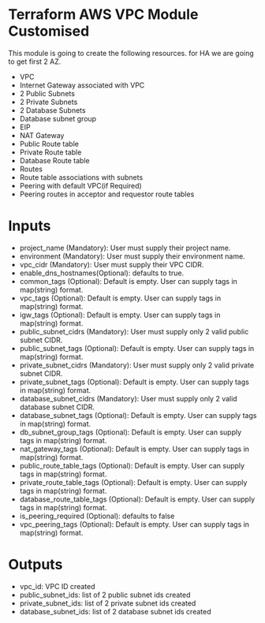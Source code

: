 # Terraform AWS VPC Module Customised

This module is going to create the following resources. for HA we are going to get first 2 AZ.

* VPC
* Internet Gateway associated with VPC
* 2 Public Subnets
* 2 Private Subnets
* 2 Database Subnets
* Database subnet group
* EIP
* NAT Gateway
* Public Route table
* Private Route table
* Database Route table
* Routes
* Route table associations with subnets
* Peering with default VPC(if Required)
* Peering routes in acceptor and requestor route tables

# Inputs
* project_name (Mandatory): User must supply their project name.
* environment (Mandatory): User must supply their environment name.
* vpc_cidr (Mandatory): User must supply their VPC CIDR.
* enable_dns_hostnames(Optional): defaults to true.
* common_tags (Optional): Default is empty. User can supply tags in map(string) format.
* vpc_tags (Optional): Default is empty. User can supply tags in map(string) format.
* igw_tags (Optional): Default is empty. User can supply tags in map(string) format.
* public_subnet_cidrs (Mandatory): User must supply only 2 valid public subnet CIDR.
* public_subnet_tags (Optional): Default is empty. User can supply tags in map(string) format.
* private_subnet_cidrs (Mandatory): User must supply only 2 valid private subnet CIDR.
* private_subnet_tags (Optional): Default is empty. User can supply tags in map(string) format.
* database_subnet_cidrs (Mandatory): User must supply only 2 valid database subnet CIDR.
* database_subnet_tags (Optional): Default is empty. User can supply tags in map(string) format.
* db_subnet_group_tags (Optional): Default is empty. User can supply tags in map(string) format.
* nat_gateway_tags (Optional): Default is empty. User can supply tags in map(string) format.
* public_route_table_tags (Optional): Default is empty. User can supply tags in map(string) format.
* private_route_table_tags (Optional): Default is empty. User can supply tags in map(string) format.
* database_route_table_tags (Optional): Default is empty. User can supply tags in map(string) format.
* is_peering_required (Optional): defaults to false
* vpc_peering_tags (Optional): Default is empty. User can supply tags in map(string) format.

# Outputs
* vpc_id: VPC ID created
* public_subnet_ids: list of 2 public subnet ids created
* private_subnet_ids: list of 2 private subnet ids created
* database_subnet_ids: list of 2 database subnet ids created